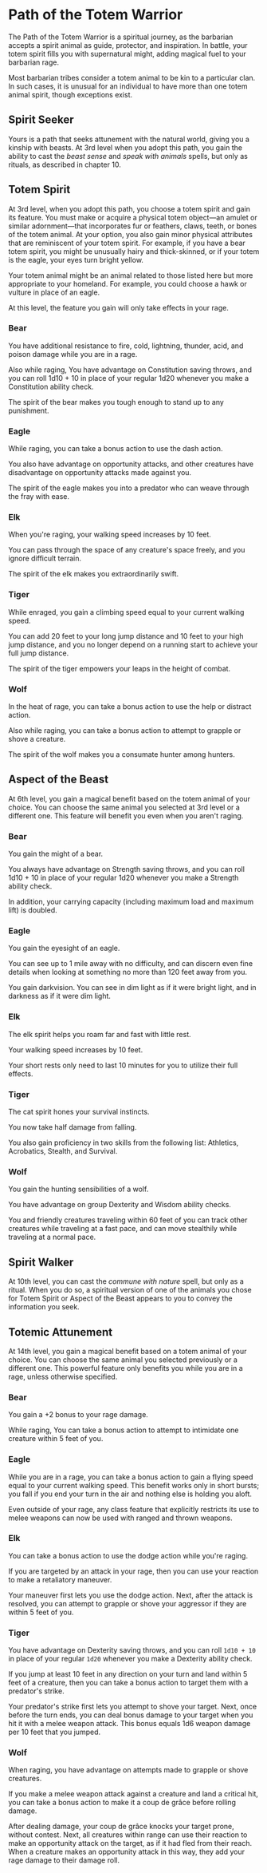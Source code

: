 # Path of the Totem Warrior
The Path of the Totem Warrior is a spiritual journey, as the barbarian accepts a spirit animal as guide, protector, and inspiration.
In battle, your totem spirit fills you with supernatural might, adding magical fuel to your barbarian rage.

Most barbarian tribes consider a totem animal to be kin to a particular clan.
In such cases, it is unusual for an individual to have more than one totem animal spirit, though exceptions exist.

## Spirit Seeker
Yours is a path that seeks attunement with the natural world, giving you a kinship with beasts.
At 3rd level when you adopt this path, you gain the ability to cast the *beast sense* and *speak with animals* spells, but only as rituals, as described in chapter 10.

## Totem Spirit
At 3rd level, when you adopt this path, you choose a totem spirit and gain its feature.
You must make or acquire a physical totem object—an amulet or similar adornment—that incorporates fur or feathers, claws, teeth, or bones of the totem animal.
At your option, you also gain minor physical attributes that are reminiscent of your totem spirit.
For example, if you have a bear totem spirit, you might be unusually hairy and thick-skinned, or if your totem is the eagle, your eyes turn bright yellow.

Your totem animal might be an animal related to those listed here but more appropriate to your homeland.
For example, you could choose a hawk or vulture in place of an eagle.

At this level, the feature you gain will only take effects in your rage.

### Bear
You have additional resistance to fire, cold, lightning, thunder, acid, and poison damage while you are in a rage.

Also while raging, You have advantage on Constitution saving throws, and you can roll 1d10 + 10 in place of your regular 1d20 whenever you make a Constitution ability check.

The spirit of the bear makes you tough enough to stand up to any punishment.

### Eagle
While raging, you can take a bonus action to use the dash action.

You also have advantage on opportunity attacks, and other creatures have disadvantage on opportunity attacks made against you.

The spirit of the eagle makes you into a predator who can weave through the fray with ease.

### Elk
When you're raging, your walking speed increases by 10 feet.

You can pass through the space of any creature's space freely, and you ignore difficult terrain.

The spirit of the elk makes you extraordinarily swift.

### Tiger
While enraged, you gain a climbing speed equal to your current walking speed.

You can add 20 feet to your long jump distance and 10 feet to your high jump distance, and you no longer depend on a running start to achieve your full jump distance.

The spirit of the tiger empowers your leaps in the height of combat.

### Wolf
In the heat of rage, you can take a bonus action to use the help or distract action.

Also while raging, you can take a bonus action to attempt to grapple or shove a creature.

The spirit of the wolf makes you a consumate hunter among hunters.

## Aspect of the Beast
At 6th level, you gain a magical benefit based on the totem animal of your choice.
You can choose the same animal you selected at 3rd level or a different one.
This feature will benefit you even when you aren't raging.

### Bear
You gain the might of a bear.

You always have advantage on Strength saving throws, and you can roll 1d10 + 10 in place of your regular 1d20 whenever you make a Strength ability check.

In addition, your carrying capacity (including maximum load and maximum lift) is doubled.

### Eagle
You gain the eyesight of an eagle.

You can see up to 1 mile away with no difficulty, and can discern even fine details when looking at something no more than 120 feet away from you.

You gain darkvision.
You can see in dim light as if it were bright light, and in darkness as if it were dim light.

### Elk
The elk spirit helps you roam far and fast with little rest.

Your walking speed increases by 10 feet.

Your short rests only need to last 10 minutes for you to utilize their full effects.

### Tiger
The cat spirit hones your survival instincts.

You now take half damage from falling.

You also gain proficiency in two skills from the following list: Athletics, Acrobatics, Stealth, and Survival.

### Wolf
You gain the hunting sensibilities of a wolf.

You have advantage on group Dexterity and Wisdom ability checks.

You and friendly creatures traveling within 60 feet of you can track other creatures while traveling at a fast pace, and can move stealthily while traveling at a normal pace.

## Spirit Walker
At 10th level, you can cast the *commune with nature* spell, but only as a ritual.
When you do so, a spiritual version of one of the animals you chose for Totem Spirit or Aspect of the Beast appears to you to convey the information you seek.

## Totemic Attunement
At 14th level, you gain a magical benefit based on a totem animal of your choice.
You can choose the same animal you selected previously or a different one.
This powerful feature only benefits you while you are in a rage, unless otherwise specified.

### Bear
You gain a +2 bonus to your rage damage.

While raging, You can take a bonus action to attempt to intimidate one creature within 5 feet of you.

### Eagle
While you are in a rage, you can take a bonus action to gain a flying speed equal to your current walking speed.
This benefit works only in short bursts; you fall if you end your turn in the air and nothing else is holding you aloft.

Even outside of your rage, any class feature that explicitly restricts its use to melee weapons can now be used with ranged and thrown weapons.

### Elk
You can take a bonus action to use the dodge action while you're raging.

If you are targeted by an attack in your rage, then you can use your reaction to make a retaliatory maneuver.

Your maneuver first lets you use the dodge action.
Next, after the attack is resolved, you can attempt to grapple or shove your aggressor if they are within 5 feet of you.

### Tiger
You have advantage on Dexterity saving throws, and you can roll `1d10 + 10` in place of your regular `1d20` whenever you make a Dexterity ability check.

If you jump at least 10 feet in any direction on your turn and land within 5 feet of a creature, then you can take a bonus action to target them with a predator's strike.

Your predator's strike first lets you attempt to shove your target.
Next, once before the turn ends, you can deal bonus damage to your target when you hit it with a melee weapon attack.
This bonus equals 1d6 weapon damage per 10 feet that you jumped.

### Wolf
When raging, you have advantage on attempts made to grapple or shove creatures.

If you make a melee weapon attack against a creature and land a critical hit, you can take a bonus action to make it a coup de grâce before rolling damage.

After dealing damage, your coup de grâce knocks your target prone, without contest.
Next, all creatures within range can use their reaction to make an opportunity attack on the target, as if it had fled from their reach.
When a creature makes an opportunity attack in this way, they add your rage damage to their damage roll.
